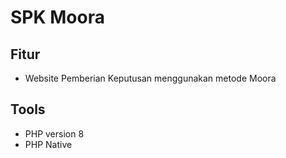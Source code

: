# SPK Moora


## Fitur
- Website Pemberian Keputusan menggunakan metode Moora


## Tools
- PHP version 8
- PHP Native
